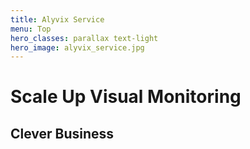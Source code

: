 ```yaml
---
title: Alyvix Service
menu: Top
hero_classes: parallax text-light
hero_image: alyvix_service.jpg
---
```

<!--
hero_classes: text-dark overlay-light parallax
-->

# Scale Up Visual Monitoring
## Clever Business
